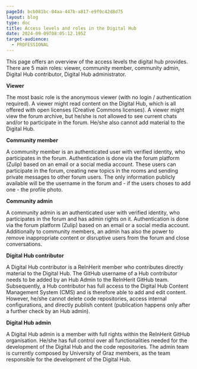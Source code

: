 ```yaml
---
pageId: bcb081bc-04aa-447b-a817-e9f9c42d8d75
layout: blog
type: doc
title: Access levels and roles in the Digital Hub
date: 2024-09-09T08:05:12.195Z
target-audience:
  - PROFESSIONAL
---
```

This page offers an overview of the access levels the digital hub provides. There are 5 main roles: viewer, community member, community admin, Digital Hub contributor, Digital Hub administrator.

**Viewer**

The most basic role is the anonymous viewer (with no login / authentication required). A viewer might read content on the Digital Hub, which is all offered with open licenses (Creative Commons licenses). A viewer might view the forum archive, but he/she is not allowed to see current chats and/or to participate in the forum. He/she also cannot add material to the Digital Hub.

**Community member**

A community member is an authenticated user with verified identity, who participates in the forum. Authentication is done via the forum platform (Zulip) based on an email or a social media account. These users can participate in the forum, creating new topics in the rooms and sending private messages to other forum users. The only information publicly available will be the username in the forum and - if the users choses to add one - the profile photo.

**Community admin**

A community admin is an authenticated user with verified identity, who participates in the forum and has admin rights on it. Authentication is done via the forum platform (Zulip) based on an email or a social media account. Additionally to community members, an admin has also the power to remove inappropriate content or disruptive users from the forum and close conversations.

**Digital Hub contributor**

A Digital Hub contributor is a ReInHerit member who contributes directly material to the Digital Hub. The GitHub username of a Hub contributor needs to be added by an Hub Admin to the ReInHerit GitHub team. Subsequently, a Hub contributor has full access to the Digital Hub Content Management System (CMS) and is therefore able to add and edit content. However, he/she cannot delete code repositories, access internal configurations, and directly publish content (publication happens only after a further check by an Hub admin).

**Digital Hub admin**

A Digital Hub admin is a member with full rights within the ReInHerit GitHub organisation. He/she has full control over all functionalities needed for the development of the Digital Hub and the code repositories. The admin team is currently composed by University of Graz members, as the team responsible for the development of the Digital Hub.